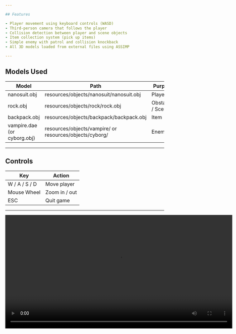 ```yaml
---

## Features

- Player movement using keyboard controls (WASD)
- Third-person camera that follows the player
- Collision detection between player and scene objects
- Item collection system (pick up items)
- Simple enemy with patrol and collision knockback
- All 3D models loaded from external files using ASSIMP

---
```


## Models Used

| Model | Path | Purpose |
|--------|------|----------|
| nanosuit.obj | resources/objects/nanosuit/nanosuit.obj | Player |
| rock.obj | resources/objects/rock/rock.obj | Obstacles / Scene |
| backpack.obj | resources/objects/backpack/backpack.obj | Item |
| vampire.dae (or cyborg.obj) | resources/objects/vampire/ or resources/objects/cyborg/ | Enemy |

---

## Controls

| Key | Action |
|-----|--------|
| W / A / S / D | Move player |
| Mouse Wheel | Zoom in / out |
| ESC | Quit game |

---

<video width="720" controls>
  <source src="demo.mp4" type="video/mp4">
  Your browser does not support the video tag.
</video>

